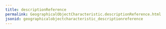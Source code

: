 ```yaml
---
title: descriptionReference
permalink: GeographicalObjectCharacteristic.descriptionReference.html
jsonid: geographicalobjectcharacteristic_descriptionreference
---
```

